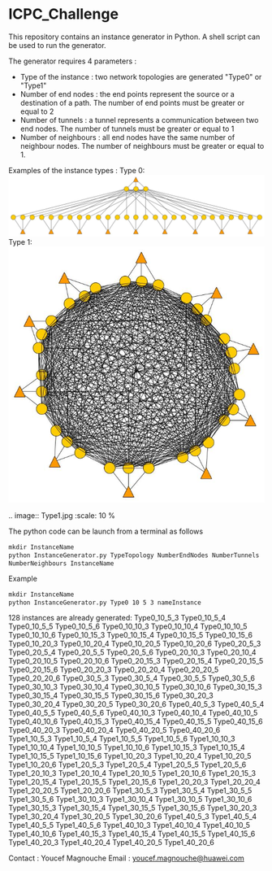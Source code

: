 # ICPC_Challenge

This repository contains an instance generator in Python. A shell script can be used to run the generator. 

The generator requires 4 parameters :

- Type of the instance : two network topologies are generated "Type0" or "Type1"
- Number of end nodes : the end points represent the source or a destination of a path. The number of end points must be greater or equal to 2
- Number of tunnels : a tunnel represents a communication between two end nodes. The number of tunnels must be greater or equal to 1
- Number of neighbours : all end nodes have the same number of neighbour nodes. The number of neighbours must be greater or equal to 1.

Examples of the instance types :
Type 0:
![alt text](https://github.com/MagYou/ICPC_Challenge/blob/master/Type0.jpg?raw=true)
Type 1:
![alt text](https://github.com/MagYou/ICPC_Challenge/blob/master/Type1.jpg?raw=true)

.. image:: Type1.jpg
   :scale: 10 %
   
The python code can be launch from a terminal as follows

    mkdir InstanceName
    python InstanceGenerator.py TypeTopology NumberEndNodes NumberTunnels NumberNeighbours InstanceName

Example 

    mkdir InstanceName
    python InstanceGenerator.py Type0 10 5 3 nameInstance
  
  
128 instances are already generated: 
  Type0_10_5_3
  Type0_10_5_4
  Type0_10_5_5
  Type0_10_5_6
  Type0_10_10_3
  Type0_10_10_4
  Type0_10_10_5
  Type0_10_10_6
  Type0_10_15_3
  Type0_10_15_4
  Type0_10_15_5
  Type0_10_15_6
  Type0_10_20_3
  Type0_10_20_4
  Type0_10_20_5
  Type0_10_20_6
  Type0_20_5_3
  Type0_20_5_4
  Type0_20_5_5
  Type0_20_5_6
  Type0_20_10_3
  Type0_20_10_4
  Type0_20_10_5
  Type0_20_10_6
  Type0_20_15_3
  Type0_20_15_4
  Type0_20_15_5
  Type0_20_15_6
  Type0_20_20_3
  Type0_20_20_4
  Type0_20_20_5
  Type0_20_20_6
  Type0_30_5_3
  Type0_30_5_4
  Type0_30_5_5
  Type0_30_5_6
  Type0_30_10_3
  Type0_30_10_4
  Type0_30_10_5
  Type0_30_10_6
  Type0_30_15_3
  Type0_30_15_4
  Type0_30_15_5
  Type0_30_15_6
  Type0_30_20_3
  Type0_30_20_4
  Type0_30_20_5
  Type0_30_20_6
  Type0_40_5_3
  Type0_40_5_4
  Type0_40_5_5
  Type0_40_5_6
  Type0_40_10_3
  Type0_40_10_4
  Type0_40_10_5
  Type0_40_10_6
  Type0_40_15_3
  Type0_40_15_4
  Type0_40_15_5
  Type0_40_15_6
  Type0_40_20_3
  Type0_40_20_4
  Type0_40_20_5
  Type0_40_20_6
  Type1_10_5_3
  Type1_10_5_4
  Type1_10_5_5
  Type1_10_5_6
  Type1_10_10_3
  Type1_10_10_4
  Type1_10_10_5
  Type1_10_10_6
  Type1_10_15_3
  Type1_10_15_4
  Type1_10_15_5
  Type1_10_15_6
  Type1_10_20_3
  Type1_10_20_4
  Type1_10_20_5
  Type1_10_20_6
  Type1_20_5_3
  Type1_20_5_4
  Type1_20_5_5
  Type1_20_5_6
  Type1_20_10_3
  Type1_20_10_4
  Type1_20_10_5
  Type1_20_10_6
  Type1_20_15_3
  Type1_20_15_4
  Type1_20_15_5
  Type1_20_15_6
  Type1_20_20_3
  Type1_20_20_4
  Type1_20_20_5
  Type1_20_20_6
  Type1_30_5_3
  Type1_30_5_4
  Type1_30_5_5
  Type1_30_5_6
  Type1_30_10_3
  Type1_30_10_4
  Type1_30_10_5
  Type1_30_10_6
  Type1_30_15_3
  Type1_30_15_4
  Type1_30_15_5
  Type1_30_15_6
  Type1_30_20_3
  Type1_30_20_4
  Type1_30_20_5
  Type1_30_20_6
  Type1_40_5_3
  Type1_40_5_4
  Type1_40_5_5
  Type1_40_5_6
  Type1_40_10_3
  Type1_40_10_4
  Type1_40_10_5
  Type1_40_10_6
  Type1_40_15_3
  Type1_40_15_4
  Type1_40_15_5
  Type1_40_15_6
  Type1_40_20_3
  Type1_40_20_4
  Type1_40_20_5
  Type1_40_20_6
  
  Contact : 
Youcef Magnouche
Email : youcef.magnouche@huawei.com
